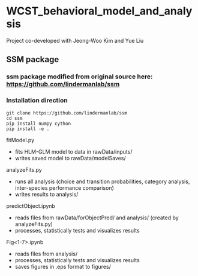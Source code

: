 # WCST_behavioral_model_and_analysis

Project co-developed with Jeong-Woo Kim and Yue Liu

## SSM package
### ssm package modified from original source here: https://github.com/lindermanlab/ssm

### Installation direction 

```
git clone https://github.com/lindermanlab/ssm
cd ssm
pip install numpy cython
pip install -e .
```

fitModel.py
  * fits HLM-GLM model to data in rawData/inputs/
  * writes saved model to rawData/modelSaves/

analyzeFits.py
  * runs all analysis (choice and transition probabilities, category analysis, inter-species performance comparison)
  * writes results to analysis/

predictObject.ipynb
  * reads files from rawData/forObjectPred/ and analysis/ (created by analyzeFits.py)
  * processes, statistically tests and visualizes results

Fig<1-7>.ipynb
  * reads files from analysis/
  * processes, statistically tests and visualizes results
  * saves figures in .eps format to figures/
